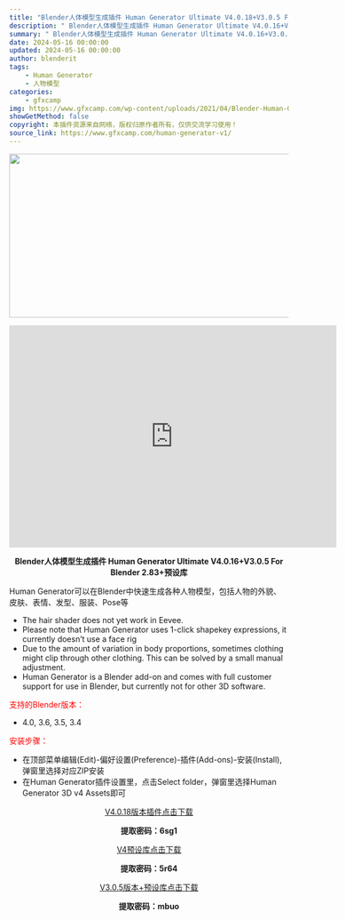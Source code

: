 ```yaml
---
title: "Blender人体模型生成插件 Human Generator Ultimate V4.0.18+V3.0.5 For Blender 2.83+预设库"
description: "﻿ Blender人体模型生成插件 Human Generator Ultimate V4.0.16+V3.0.5 For Blender 2.83+预设库 Human Generator可以在Ble..."
summary: "﻿ Blender人体模型生成插件 Human Generator Ultimate V4.0.16+V3.0.5 For Blender 2.83+预设库 Human Generator可以在Ble..."
date: 2024-05-16 00:00:00
updated: 2024-05-16 00:00:00
author: blenderit
tags: 
    - Human Generator
    - 人物模型
categories:
    - gfxcamp
img: https://www.gfxcamp.com/wp-content/uploads/2021/04/Blender-Human-Generator.jpg
showGetMethod: false
copyright: 本插件资源来自网络，版权归原作者所有，仅供交流学习使用！
source_link: https://www.gfxcamp.com/human-generator-v1/
---
```

<div><p><img decoding="async" class="aligncenter size-full wp-image-94704" src="https://www.gfxcamp.com/wp-content/uploads/2021/04/Blender-Human-Generator.jpg" data-src="https://www.gfxcamp.com/wp-content/uploads/2021/04/Blender-Human-Generator.jpg" alt="" width="590" height="295" data-srcset="https://www.gfxcamp.com/wp-content/uploads/2021/04/Blender-Human-Generator.jpg 590w, https://www.gfxcamp.com/wp-content/uploads/2021/04/Blender-Human-Generator-150x75.jpg 150w" data-sizes="(max-width: 590px) 100vw, 590px"></p><p style="text-align: center;"><iframe loading="lazy" src="https://player.youku.com/embed/XNTgzMDAwNzYxNg==" width="590" height="400" frameborder="0" allowfullscreen="allowfullscreen"><span data-mce-type="bookmark" style="display: inline-block; width: 0px; overflow: hidden; line-height: 0;" class="mce_SELRES_start">﻿</span></iframe></p><p style="text-align: center;"><strong>Blender人体模型生成插件 Human Generator Ultimate V4.0.16+V3.0.5 For Blender 2.83+预设库</strong></p><p>Human Generator可以在Blender中快速生成各种人物模型，包括人物的外貌、皮肤、表情、发型、服装、Pose等</p><ul>
<li>The hair shader does not yet work in Eevee.</li>
<li>Please note that Human Generator uses 1-click shapekey expressions, it currently doesn’t use a face rig</li>
<li>Due to the amount of variation in body proportions, sometimes clothing might clip through other clothing. This can be solved by a small manual adjustment.</li>
<li>Human Generator is a Blender add-on and comes with full customer support for use in Blender, but currently not for other 3D software.</li>
</ul><p style="text-align: left;"><span style="color: #ff0000;">支持的Blender版本：</span></p><ul>
<li style="text-align: left;">4.0, 3.6, 3.5, 3.4</li>
</ul><p style="text-align: left;"><span style="color: #ff0000;">安装步骤：</span></p><ul>
<li>在顶部菜单编辑(Edit)-偏好设置(Preference)-插件(Add-ons)-安装(Install),弹窗里选择对应ZIP安装</li>
<li>在Human Generator插件设置里，点击Select folder，弹窗里选择Human Generator 3D v4 Assets即可</li>
</ul><p style="text-align: center;"><a class="maxbutton-3 maxbutton maxbutton-baidu" target="_blank" rel="noopener" href="https://pan.baidu.com/s/1HxmEtA24oKYzRLeEUBPkGA?pwd=6sg1"><span class="mb-text">V4.0.18版本插件点击下载</span></a></p><p style="text-align: center;"><strong>提取密码：6sg1</strong></p><p style="text-align: center;"><a class="maxbutton-3 maxbutton maxbutton-baidu" target="_blank" rel="noopener" href="https://pan.baidu.com/s/1-jGqCp13MvR2MCtqI5junw?pwd=5r64"><span class="mb-text">V4预设库点击下载</span></a></p><p style="text-align: center;"><strong>提取密码：5r64</strong></p><p style="text-align: center;"><a class="maxbutton-3 maxbutton maxbutton-baidu" target="_blank" rel="noopener" href="https://pan.baidu.com/s/1LE1IO6DGjdub5LtIbX5Bhg?pwd=mbuo"><span class="mb-text">V3.0.5版本+预设库点击下载</span></a></p><p style="text-align: center;"><strong>提取密码：mbuo</strong></p></div>